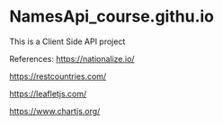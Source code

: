 # NamesApi_course.githu.io
This is a Client Side API project

References:
https://nationalize.io/

https://restcountries.com/

https://leafletjs.com/

https://www.chartjs.org/
